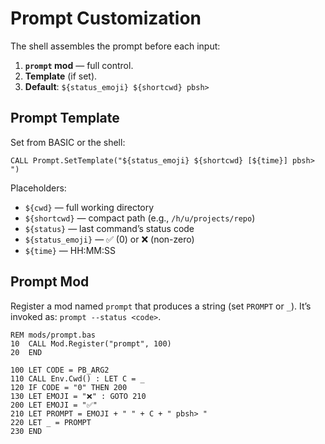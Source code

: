 # Prompt Customization

The shell assembles the prompt before each input:

1) **`prompt` mod** — full control.
2) **Template** (if set).
3) **Default**: `${status_emoji} ${shortcwd} pbsh> `

## Prompt Template

Set from BASIC or the shell:

```
CALL Prompt.SetTemplate("${status_emoji} ${shortcwd} [${time}] pbsh> ")
```

Placeholders:
- `${cwd}` — full working directory
- `${shortcwd}` — compact path (e.g., `/h/u/projects/repo`)
- `${status}` — last command’s status code
- `${status_emoji}` — ✅ (0) or ❌ (non-zero)
- `${time}` — HH:MM:SS

## Prompt Mod

Register a mod named `prompt` that produces a string (set `PROMPT` or `_`). It’s invoked as: `prompt --status <code>`.

```bas
REM mods/prompt.bas
10  CALL Mod.Register("prompt", 100)
20  END

100 LET CODE = PB_ARG2
110 CALL Env.Cwd() : LET C = _
120 IF CODE = "0" THEN 200
130 LET EMOJI = "❌" : GOTO 210
200 LET EMOJI = "✅"
210 LET PROMPT = EMOJI + " " + C + " pbsh> "
220 LET _ = PROMPT
230 END
```
